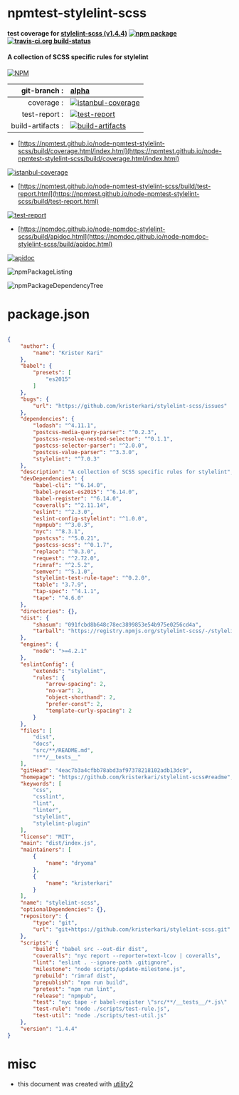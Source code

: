 # npmtest-stylelint-scss

#### test coverage for  [stylelint-scss (v1.4.4)](https://github.com/kristerkari/stylelint-scss#readme)  [![npm package](https://img.shields.io/npm/v/npmtest-stylelint-scss.svg?style=flat-square)](https://www.npmjs.org/package/npmtest-stylelint-scss) [![travis-ci.org build-status](https://api.travis-ci.org/npmtest/node-npmtest-stylelint-scss.svg)](https://travis-ci.org/npmtest/node-npmtest-stylelint-scss)

#### A collection of SCSS specific rules for stylelint

[![NPM](https://nodei.co/npm/stylelint-scss.png?downloads=true&downloadRank=true&stars=true)](https://www.npmjs.com/package/stylelint-scss)

| git-branch : | [alpha](https://github.com/npmtest/node-npmtest-stylelint-scss/tree/alpha)|
|--:|:--|
| coverage : | [![istanbul-coverage](https://npmtest.github.io/node-npmtest-stylelint-scss/build/coverage.badge.svg)](https://npmtest.github.io/node-npmtest-stylelint-scss/build/coverage.html/index.html)|
| test-report : | [![test-report](https://npmtest.github.io/node-npmtest-stylelint-scss/build/test-report.badge.svg)](https://npmtest.github.io/node-npmtest-stylelint-scss/build/test-report.html)|
| build-artifacts : | [![build-artifacts](https://npmtest.github.io/node-npmtest-stylelint-scss/glyphicons_144_folder_open.png)](https://github.com/npmtest/node-npmtest-stylelint-scss/tree/gh-pages/build)|

- [https://npmtest.github.io/node-npmtest-stylelint-scss/build/coverage.html/index.html](https://npmtest.github.io/node-npmtest-stylelint-scss/build/coverage.html/index.html)

[![istanbul-coverage](https://npmtest.github.io/node-npmtest-stylelint-scss/build/screenCapture.buildCi.browser.%252Ftmp%252Fbuild%252Fcoverage.lib.html.png)](https://npmtest.github.io/node-npmtest-stylelint-scss/build/coverage.html/index.html)

- [https://npmtest.github.io/node-npmtest-stylelint-scss/build/test-report.html](https://npmtest.github.io/node-npmtest-stylelint-scss/build/test-report.html)

[![test-report](https://npmtest.github.io/node-npmtest-stylelint-scss/build/screenCapture.buildCi.browser.%252Ftmp%252Fbuild%252Ftest-report.html.png)](https://npmtest.github.io/node-npmtest-stylelint-scss/build/test-report.html)

- [https://npmdoc.github.io/node-npmdoc-stylelint-scss/build/apidoc.html](https://npmdoc.github.io/node-npmdoc-stylelint-scss/build/apidoc.html)

[![apidoc](https://npmdoc.github.io/node-npmdoc-stylelint-scss/build/screenCapture.buildCi.browser.%252Ftmp%252Fbuild%252Fapidoc.html.png)](https://npmdoc.github.io/node-npmdoc-stylelint-scss/build/apidoc.html)

![npmPackageListing](https://npmtest.github.io/node-npmtest-stylelint-scss/build/screenCapture.npmPackageListing.svg)

![npmPackageDependencyTree](https://npmtest.github.io/node-npmtest-stylelint-scss/build/screenCapture.npmPackageDependencyTree.svg)



# package.json

```json

{
    "author": {
        "name": "Krister Kari"
    },
    "babel": {
        "presets": [
            "es2015"
        ]
    },
    "bugs": {
        "url": "https://github.com/kristerkari/stylelint-scss/issues"
    },
    "dependencies": {
        "lodash": "^4.11.1",
        "postcss-media-query-parser": "^0.2.3",
        "postcss-resolve-nested-selector": "^0.1.1",
        "postcss-selector-parser": "^2.0.0",
        "postcss-value-parser": "^3.3.0",
        "stylelint": "^7.0.3"
    },
    "description": "A collection of SCSS specific rules for stylelint",
    "devDependencies": {
        "babel-cli": "^6.14.0",
        "babel-preset-es2015": "^6.14.0",
        "babel-register": "^6.14.0",
        "coveralls": "^2.11.14",
        "eslint": "^2.3.0",
        "eslint-config-stylelint": "^1.0.0",
        "npmpub": "^3.0.3",
        "nyc": "^8.3.1",
        "postcss": "^5.0.21",
        "postcss-scss": "^0.1.7",
        "replace": "^0.3.0",
        "request": "^2.72.0",
        "rimraf": "^2.5.2",
        "semver": "^5.1.0",
        "stylelint-test-rule-tape": "^0.2.0",
        "table": "3.7.9",
        "tap-spec": "^4.1.1",
        "tape": "^4.6.0"
    },
    "directories": {},
    "dist": {
        "shasum": "091fcbd8b648c78ec3899853e54b975e0256cd4a",
        "tarball": "https://registry.npmjs.org/stylelint-scss/-/stylelint-scss-1.4.4.tgz"
    },
    "engines": {
        "node": ">=4.2.1"
    },
    "eslintConfig": {
        "extends": "stylelint",
        "rules": {
            "arrow-spacing": 2,
            "no-var": 2,
            "object-shorthand": 2,
            "prefer-const": 2,
            "template-curly-spacing": 2
        }
    },
    "files": [
        "dist",
        "docs",
        "src/**/README.md",
        "!**/__tests__"
    ],
    "gitHead": "4eac7b3a4cfbb78abd3af97378218102adb13dc9",
    "homepage": "https://github.com/kristerkari/stylelint-scss#readme",
    "keywords": [
        "css",
        "csslint",
        "lint",
        "linter",
        "stylelint",
        "stylelint-plugin"
    ],
    "license": "MIT",
    "main": "dist/index.js",
    "maintainers": [
        {
            "name": "dryoma"
        },
        {
            "name": "kristerkari"
        }
    ],
    "name": "stylelint-scss",
    "optionalDependencies": {},
    "repository": {
        "type": "git",
        "url": "git+https://github.com/kristerkari/stylelint-scss.git"
    },
    "scripts": {
        "build": "babel src --out-dir dist",
        "coveralls": "nyc report --reporter=text-lcov | coveralls",
        "lint": "eslint . --ignore-path .gitignore",
        "milestone": "node scripts/update-milestone.js",
        "prebuild": "rimraf dist",
        "prepublish": "npm run build",
        "pretest": "npm run lint",
        "release": "npmpub",
        "test": "nyc tape -r babel-register \"src/**/__tests__/*.js\" | tap-spec",
        "test-rule": "node ./scripts/test-rule.js",
        "test-util": "node ./scripts/test-util.js"
    },
    "version": "1.4.4"
}
```



# misc
- this document was created with [utility2](https://github.com/kaizhu256/node-utility2)
